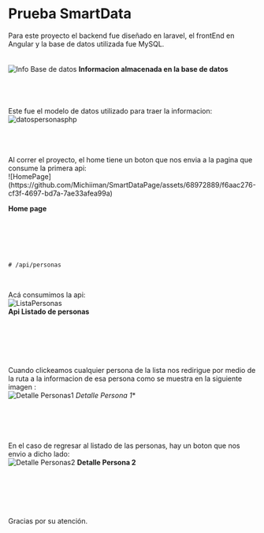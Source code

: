 # Prueba SmartData

Para este proyecto el backend fue diseñado en laravel, el frontEnd en Angular y la base de datos utilizada fue MySQL.
<br>                                
<br>
![Info Base de datos](https://github.com/Michiiman/SmartDataPage/assets/68972889/02693a7c-ecc8-499a-bedc-750b499a1156)
**Informacion almacenada en la base de datos**
<br> 
<br>                                
<br>                                
Este fue el modelo de datos utilizado para traer la informacion:
![datospersonasphp](https://github.com/Michiiman/SmartDataPage/assets/68972889/0176c3e5-2e4d-42c8-a0c8-55f5ebc94604)

<br>                                
<br>
<br>                                
Al correr el proyecto, el home tiene un boton que nos envia a la pagina que consume la primera api: 
<br>
![HomePage](https://github.com/Michiiman/SmartDataPage/assets/68972889/f6aac276-cf3f-4697-bd7a-7ae33afea99a)

**Home page**                                         
<br>                                
<br>                                
<br>                                
 ```
 # /api/personas
 ```
<br>                                

Acá consumimos la api:                                
![ListaPersonas](https://github.com/Michiiman/SmartDataPage/assets/68972889/5c5c04da-7f3c-4727-aff3-e2a6f57cb4fd)               
**Api Listado de personas**                                      
<br>                                
<br>                                
<br>                                
Cuando clickeamos cualquier persona de la lista nos redirigue por medio de la ruta a la informacion de esa persona como se muestra en la siguiente imagen :                            
![Detalle Personas1](https://github.com/Michiiman/SmartDataPage/assets/68972889/f446341c-fbde-4525-babd-2a19bff570d2)
*Detalle Persona 1**
<br>                                
<br>                                
<br>                                
En el caso de regresar al listado de las personas, hay un boton que nos envio a dicho lado:                              
![Detalle Personas2](https://github.com/Michiiman/SmartDataPage/assets/68972889/f6e09b70-006a-4c03-b30b-54cdcd10a33b)
**Detalle Persona 2**                                         
<br>                                
<br>                                
<br>                                
Gracias por su atención.


 


